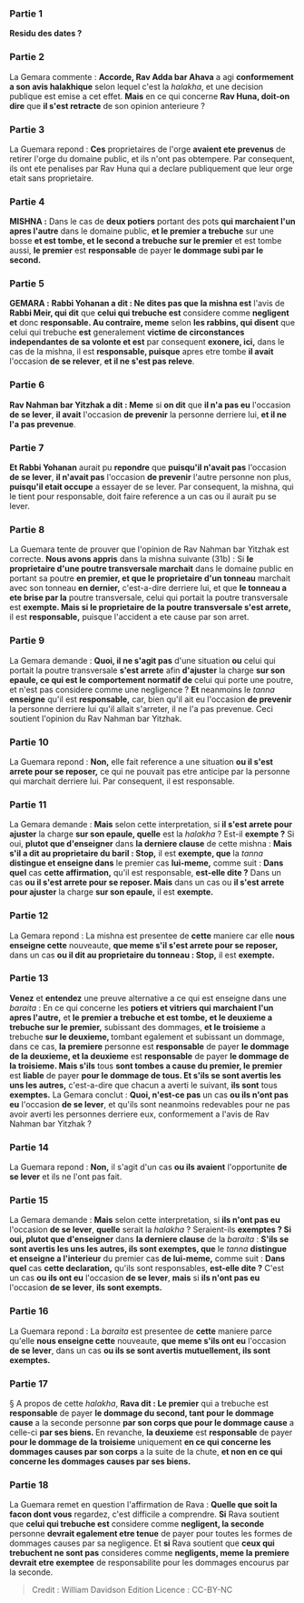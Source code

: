 
### Partie 1
<b>Residu des dates ?</b>

### Partie 2
La Gemara commente : <b>Accorde, Rav Adda bar Ahava</b> a agi <b>conformement a son avis halakhique</b> selon lequel c'est la <i>halakha</i>, et une decision publique est emise a cet effet. <b>Mais</b> en ce qui concerne <b>Rav Huna, doit-on dire</b> que <b>il s'est retracte</b> de son opinion anterieure ?

### Partie 3
La Guemara repond : <b>Ces</b> proprietaires de l'orge <b>avaient ete prevenus</b> de retirer l'orge du domaine public, et ils n'ont pas obtempere. Par consequent, ils ont ete penalises par Rav Huna qui a declare publiquement que leur orge etait sans proprietaire.

### Partie 4
<strong>MISHNA :</strong> Dans le cas de <b>deux potiers</b> portant des pots <b>qui marchaient l'un apres l'autre</b> dans le domaine public, <b>et le premier a trebuche</b> sur une bosse <b>et est tombe, et le second a trebuche sur le premier</b> et est tombe aussi, <b>le premier</b> est <b>responsable</b> de payer <b>le dommage subi par le second.</b>

### Partie 5
<strong>GEMARA :</strong> <b>Rabbi Yohanan a dit : Ne dites pas que la mishna est</b> l'avis de <b>Rabbi Meir, qui dit</b> que <b>celui qui trebuche est</b> considere comme <b>negligent et</b> donc <b>responsable. Au contraire, meme</b> selon <b>les rabbins, qui disent</b> que celui qui trebuche <b>est</b> generalement <b>victime de circonstances independantes de sa volonte et est</b> par consequent <b>exonere, ici,</b> dans le cas de la mishna, il est <b>responsable, puisque</b> apres etre tombe <b>il avait</b> l'occasion <b>de se relever</b>, <b>et il ne s'est pas releve</b>.

### Partie 6
<b>Rav Nahman bar Yitzhak a dit : Meme</b> si <b>on dit</b> que <b>il n'a pas eu</b> l'occasion <b>de se lever</b>, <b>il avait</b> l'occasion <b>de prevenir</b> la personne derriere lui, <b>et il ne l'a pas prevenue</b>.

### Partie 7
<b>Et Rabbi Yohanan</b> aurait pu <b>repondre</b> que <b>puisqu'il n'avait pas</b> l'occasion <b>de se lever</b>, <b>il n'avait pas</b> l'occasion <b>de prevenir</b> l'autre personne non plus, <b>puisqu'il etait occupe</b> a essayer de se lever. Par consequent, la mishna, qui le tient pour responsable, doit faire reference a un cas ou il aurait pu se lever.

### Partie 8
La Guemara tente de prouver que l'opinion de Rav Nahman bar Yitzhak est correcte. <b>Nous avons appris</b> dans la mishna suivante (31b) : Si <b>le proprietaire d'une <b>poutre transversale</b> marchait</b> dans le domaine public en portant sa poutre <b>en premier, et que le proprietaire d'un tonneau</b> marchait avec son tonneau <b>en dernier,</b> c'est-a-dire derriere lui, et que <b>le tonneau a ete brise par la</b> poutre transversale,</b> celui qui portait la poutre transversale est <b>exempte. Mais si le proprietaire de la <b>poutre transversale</b> s'est arrete,</b> il est <b>responsable,</b> puisque l'accident a ete cause par son arret.

### Partie 9
La Gemara demande : <b>Quoi, il ne s'agit pas</b> d'une situation <b>ou</b> celui qui portait la poutre transversale <b>s'est arrete</b> afin <b>d'ajuster</b> la charge <b>sur son epaule, ce qui est le comportement normatif de</b> celui qui porte une poutre, et n'est pas considere comme une negligence ? <b>Et</b> neanmoins le <i>tanna</i> <b>enseigne</b> qu'il est <b>responsable,</b> car, bien qu'il ait eu</b> l'occasion <b>de prevenir</b> la personne derriere lui qu'il allait s'arreter, il ne l'a pas prevenue. Ceci soutient l'opinion du Rav Nahman bar Yitzhak.

### Partie 10
La Guemara repond : <b>Non,</b> elle fait reference a une situation <b>ou il s'est arrete pour se reposer,</b> ce qui ne pouvait pas etre anticipe par la personne qui marchait derriere lui. Par consequent, il est responsable.

### Partie 11
La Gemara demande : <b>Mais</b> selon cette interpretation, si <b>il s'est arrete pour ajuster</b> la charge <b>sur son epaule, quelle</b> est la <i>halakha</i> ? Est-il <b>exempte ?</b> Si oui, <b>plutot que d'enseigner</b> dans <b>la derniere clause</b> de cette mishna : <b>Mais s'il a dit au proprietaire du baril : Stop,</b> il est <b>exempte, que</b> la <i>tanna</i> <b>distingue et enseigne dans</b> le premier cas <b>lui-meme,</b> comme suit : <b>Dans quel</b> cas <b>cette affirmation,</b> qu'il est responsable, <b>est-elle dite ?</b> Dans un cas <b>ou il s'est arrete pour se reposer. Mais</b> dans un cas ou <b>il s'est arrete pour ajuster</b> la charge <b>sur son epaule,</b> il est <b>exempte.</b>

### Partie 12
La Gemara repond : La mishna est presentee de <b>cette</b> maniere car elle <b>nous enseigne cette</b> nouveaute, <b>que meme s'il s'est arrete pour se reposer,</b> dans un cas <b>ou il dit au proprietaire du tonneau : Stop,</b> il est <b>exempte.</b>

### Partie 13
<b>Venez</b> et <b>entendez</b> une preuve alternative a ce qui est enseigne dans une <i>baraita</i> : En ce qui concerne les <b>potiers et vitriers qui marchaient l'un apres l'autre,</b> et <b>le premier a trebuche et est tombe, et le deuxieme a trebuche sur le premier,</b> subissant des dommages, <b>et le troisieme</b> a trebuche <b>sur le deuxieme, </b> tombant egalement et subissant un dommage, dans ce cas, <b>la premiere</b> personne est <b>responsable</b> de payer <b>le dommage de la deuxieme, et la deuxieme</b> est <b>responsable</b> de payer <b>le dommage de la troisieme. Mais s'ils</b> tous <b>sont tombes a cause du premier, le premier</b> est <b>liable</b> de payer <b>pour le dommage de tous. Et s'ils se sont avertis les uns les autres,</b> c'est-a-dire que chacun a averti le suivant, <b>ils sont</b> tous <b>exemptes.</b> La Gemara conclut : <b>Quoi, n'est-ce pas</b> un cas <b>ou ils n'ont pas eu</b> l'occasion <b>de se lever</b>, et qu'ils sont neanmoins redevables pour ne pas avoir averti les personnes derriere eux, conformement a l'avis de Rav Nahman bar Yitzhak ?

### Partie 14
La Guemara repond : <b>Non,</b> il s'agit d'un cas <b>ou ils avaient</b> l'opportunite <b>de se lever</b> et ils ne l'ont pas fait.

### Partie 15
La Gemara demande : <b>Mais</b> selon cette interpretation, si <b>ils n'ont pas eu</b> l'occasion <b>de se lever</b>, <b>quelle</b> serait la <i>halakha</i> ? Seraient-ils <b>exemptes ? Si oui, plutot que d'enseigner</b> dans <b>la derniere clause</b> de la <i>baraita</i> : <b>S'ils se sont avertis les uns les autres, ils sont exemptes, que</b> le <i>tanna</i> <b>distingue et enseigne a l'interieur</b> du premier cas <b>de lui-meme,</b> comme suit : <b>Dans quel</b> cas <b>cette declaration,</b> qu'ils sont responsables, <b>est-elle dite ?</b> C'est un cas <b>ou ils ont eu</b> l'occasion <b>de se lever</b>, <b>mais</b> si <b>ils n'ont pas eu</b> l'occasion <b>de se lever</b>, <b>ils sont exempts.</b>

### Partie 16
La Guemara repond : La <i>baraita</i> est presentee de <b>cette</b> maniere parce qu'elle <b>nous enseigne cette</b> nouveaute, <b>que meme s'ils ont eu</b> l'occasion <b>de se lever</b>, dans un cas <b>ou ils se sont avertis mutuellement, ils sont exemptes.</b>

### Partie 17
§ A propos de cette <i>halakha</i>, <b>Rava dit : Le premier</b> qui a trebuche est <b>responsable</b> de payer <b>le dommage du second, tant pour le dommage cause</b> a la seconde personne <b>par son corps que pour le dommage cause</b> a celle-ci <b>par ses biens. </b> En revanche, <b>la deuxieme</b> est <b>responsable</b> de payer <b>pour le dommage de la troisieme</b> uniquement <b>en ce qui concerne les dommages causes par son corps</b> a la suite de la chute, <b>et non en ce qui concerne les dommages causes par ses biens.</b>

### Partie 18
La Guemara remet en question l'affirmation de Rava : <b>Quelle que soit la facon dont vous</b> regardez, c'est difficile a comprendre. <b>Si</b> Rava soutient que <b>celui qui trebuche est</b> considere comme <b>negligent, la seconde</b> personne <b>devrait egalement etre tenue</b> de payer pour toutes les formes de dommages causes par sa negligence. Et <b>si</b> Rava soutient que <b>ceux qui trebuchent ne sont pas</b> consideres comme <b>negligents, meme la premiere devrait etre exemptee</b> de responsabilite pour les dommages encourus par la seconde.

>Credit : William Davidson Edition
>Licence : CC-BY-NC